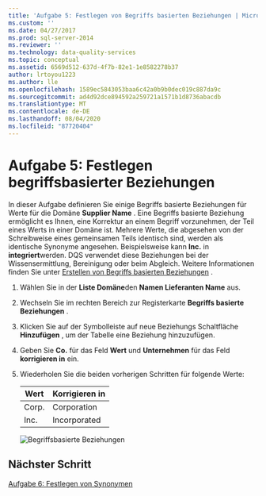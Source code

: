 ```yaml
---
title: 'Aufgabe 5: Festlegen von Begriffs basierten Beziehungen | Microsoft-Dokumentation'
ms.custom: ''
ms.date: 04/27/2017
ms.prod: sql-server-2014
ms.reviewer: ''
ms.technology: data-quality-services
ms.topic: conceptual
ms.assetid: 6569d512-637d-4f7b-82e1-1e8582278b37
author: lrtoyou1223
ms.author: lle
ms.openlocfilehash: 1589ec5843053baa6c42a0b9b0dec019c887da9c
ms.sourcegitcommit: ad4d92dce894592a259721a1571b1d8736abacdb
ms.translationtype: MT
ms.contentlocale: de-DE
ms.lasthandoff: 08/04/2020
ms.locfileid: "87720404"
---
```

# <a name="task-5-setting-term-based-relationships"></a>Aufgabe 5: Festlegen begriffsbasierter Beziehungen
  In dieser Aufgabe definieren Sie einige Begriffs basierte Beziehungen für Werte für die Domäne **Supplier Name** . Eine Begriffs basierte Beziehung ermöglicht es Ihnen, eine Korrektur an einem Begriff vorzunehmen, der Teil eines Werts in einer Domäne ist. Mehrere Werte, die abgesehen von der Schreibweise eines gemeinsamen Teils identisch sind, werden als identische Synonyme angesehen. Beispielsweise kann **Inc.** in **integriert**werden. DQS verwendet diese Beziehungen bei der Wissensermittlung, Bereinigung oder beim Abgleich. Weitere Informationen finden Sie unter [Erstellen von Begriffs basierten Beziehungen](https://msdn.microsoft.com/library/hh510404.aspx) .  
  
1.  Wählen Sie in der **Liste Domäne**den **Namen Lieferanten Name** aus.  
  
2.  Wechseln Sie im rechten Bereich zur Registerkarte **Begriffs basierte Beziehungen** .  
  
3.  Klicken Sie auf der Symbolleiste auf neue Beziehungs Schaltfläche **Hinzufügen** , um der Tabelle eine Beziehung hinzuzufügen.  
  
4.  Geben Sie **Co.** für das Feld **Wert** und **Unternehmen** für das Feld **korrigieren in** ein.  
  
5.  Wiederholen Sie die beiden vorherigen Schritten für folgende Werte:  
  
    |Wert|Korrigieren in|  
    |-----------|----------------|  
    |Corp.|Corporation|  
    |Inc.|Incorporated|  
  
     ![Begriffsbasierte Beziehungen](../../2014/tutorials/media/et-settingtermbasedrelations.jpg "Begriffsbasierte Beziehungen")  
  
## <a name="next-step"></a>Nächster Schritt  
 [Aufgabe 6: Festlegen von Synonymen](../../2014/tutorials/task-6-setting-synonyms.md)  
  
  
